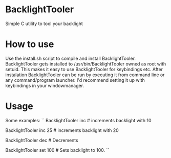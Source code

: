 # BacklightTooler
Simple C utility to tool your backlight

# How to use
Use the install.sh script to compile and install BacklightTooler. BacklightTooler gets installed to /usr/bin/BacklightTooler owned as root with setuid. This makes it easy to use BacklightTooler for keybindings etc.
After instalation BacklightTooler can be run by executing it from command line or any command/program launcher. I'd recommend setting it up with keybindings in your windowmanager.

# Usage
Some examples:
``
BacklightTooler inc  # increments backlight with 10


BacklightTooler inc 25 # increments backlight with 20


BacklightTooler dec # Decrements


BacklightTooler set 100 # Sets backlight to 100.
``
